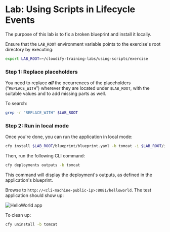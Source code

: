 # Lab: Using Scripts in Lifecycle Events

The purpose of this lab is to fix a broken blueprint and install it locally.

Ensure that the `LAB_ROOT` environment variable points to the exercise's root directory by executing:

```bash
export LAB_ROOT=~/cloudify-training-labs/using-scripts/exercise
```

### Step 1: Replace placeholders

You need to replace **_all_** the occurrences of the placeholders (“`REPLACE_WITH`”) wherever they are located under
`$LAB_ROOT`, with the suitable values and to add missing parts as well.
 
To search:

```bash
grep -r "REPLACE_WITH" $LAB_ROOT
```

### Step 2: Run in local mode

Once you're done, you can run the application in local mode:

```bash
cfy install $LAB_ROOT/blueprint/blueprint.yaml -b tomcat -i $LAB_ROOT/inputs/local.yaml
```

Then, run the following CLI command:

```bash
cfy deployments outputs -b tomcat
```

This command will display the deployment's outputs, as defined in the application's blueprint.

Browse to `http://<cli-machine-public-ip>:8081/helloworld`. The test application should show up:

![HelloWorld app](../../../raw/4.0/using-scripts/helloworld.png "HelloWorld app")

To clean up:

```bash
cfy uninstall -b tomcat
```
